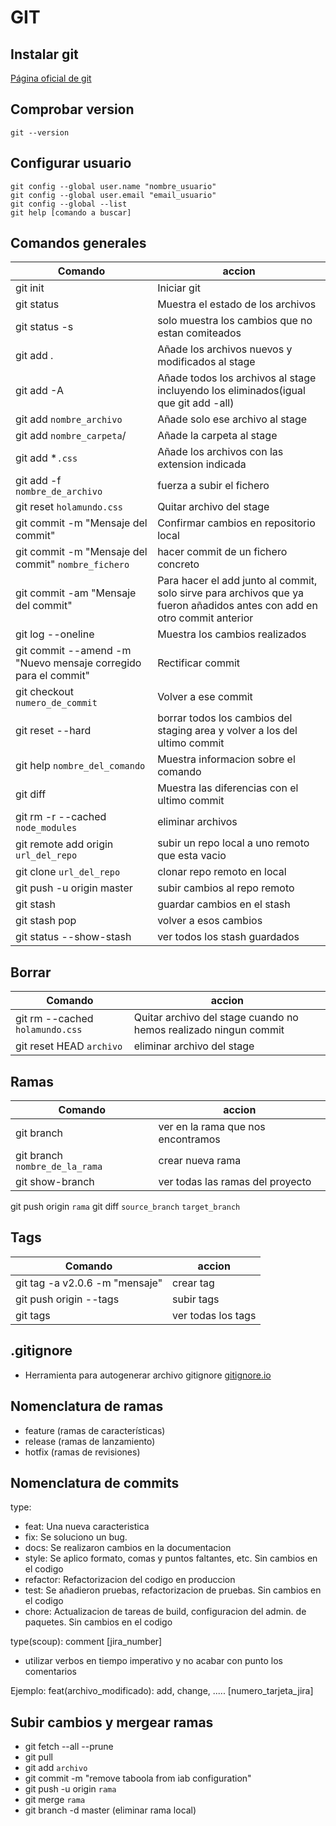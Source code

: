 # GIT

## Instalar git
[Página oficial de git]( https://git-scm.com/download)

## Comprobar version
````
git --version
````

## Configurar usuario
````
git config --global user.name "nombre_usuario"
git config --global user.email "email_usuario"
git config --global --list
git help [comando a buscar]
````

## Comandos generales

| Comando | accion |
|---------|--------|
| git init | Iniciar git |
| git status | Muestra el estado de los archivos |
| git status -s | solo muestra los cambios que no estan comiteados |
| git add . | Añade los archivos nuevos y modificados al stage |
| git add -A | Añade todos los archivos al stage incluyendo los eliminados(igual que git add -all) |
| git add `nombre_archivo` | Añade solo ese archivo al stage |
| git add `nombre_carpeta`/ | Añade la carpeta al stage |
| git add *`.css` | Añade los archivos con las extension indicada |
| git add -f `nombre_de_archivo` | fuerza a subir el fichero |
| git reset `holamundo.css` | Quitar archivo del stage |
| git commit -m "Mensaje del commit" | Confirmar cambios en repositorio local |
| git commit -m "Mensaje del commit" `nombre_fichero`| hacer commit de un fichero concreto |
| git commit -am "Mensaje del commit" | Para hacer el add junto al commit, solo sirve para archivos que ya fueron añadidos antes con add en otro commit anterior|
| git log --oneline | Muestra los cambios realizados |
| git commit --amend -m "Nuevo mensaje corregido para el commit" | Rectificar commit |
| git checkout `numero_de_commit` | Volver a ese commit |
| git reset --hard | borrar todos los cambios del staging area y volver a los del ultimo commit |
| git help `nombre_del_comando` | Muestra informacion sobre el comando |
| git diff | Muestra las diferencias con el ultimo commit|
| git rm -r --cached `node_modules` | eliminar archivos |
| git remote add origin `url_del_repo` | subir un repo local a uno remoto que esta vacio |
| git clone `url_del_repo` | clonar repo remoto en local |
| git push -u origin master | subir cambios al repo remoto |
| git stash | guardar cambios en el stash |
| git stash pop | volver a esos cambios |
| git status --show-stash | ver todos los stash guardados |

## Borrar

| Comando | accion |
|---------|--------|
| git rm --cached `holamundo.css` | Quitar archivo del stage cuando no hemos realizado ningun commit |
| git reset HEAD `archivo` | eliminar archivo del stage |

## Ramas

| Comando | accion |
|---------|--------|
| git branch | ver en la rama que nos encontramos |
| git branch `nombre_de_la_rama` | crear nueva rama |
| git show-branch | ver todas las ramas del proyecto |
git push origin `rama`
git diff `source_branch` `target_branch`

## Tags

| Comando | accion |
|---------|--------|
| git tag -a v2.0.6 -m "mensaje" | crear tag |
| git push origin --tags | subir tags |
| git tags | ver todas los tags |
  


## .gitignore
- Herramienta para autogenerar archivo gitignore [gitignore.io](https://www.toptal.com/developers/gitignore)

## Nomenclatura de ramas
- feature (ramas de características)
- release (ramas de lanzamiento)
- hotfix (ramas de revisiones)

## Nomenclatura de commits

  type:
  - feat: Una nueva caracteristica
  - fix: Se soluciono un bug.
  - docs: Se realizaron cambios en la documentacion
  - style: Se aplico formato, comas y puntos faltantes, etc. Sin cambios en el codigo
  - refactor: Refactorizacion del codigo en produccion
  - test: Se añadieron pruebas, refactorizacion de pruebas. Sin cambios en el codigo
  - chore: Actualizacion de tareas de build, configuracion del admin. de paquetes. Sin cambios en el codigo

type(scoup): comment [jira_number]
* utilizar verbos en tiempo imperativo y no acabar con punto los comentarios

Ejemplo: feat(archivo_modificado): add, change, ..... [numero_tarjeta_jira]



## Subir cambios y mergear ramas
- git fetch --all --prune
- git pull
- git add `archivo`
- git commit -m "remove taboola from iab configuration"
- git push -u origin `rama`
- git merge `rama`
- git branch -d master (eliminar rama local)